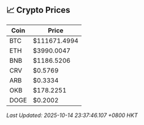 ## 📈 Crypto Prices

| Coin | Price |
| ---- | ----- |
| BTC | $111671.4994 |
| ETH | $3990.0047 |
| BNB | $1186.5206 |
| CRV | $0.5769 |
| ARB | $0.3334 |
| OKB | $178.2251 |
| DOGE | $0.2002 |

_Last Updated: 2025-10-14 23:37:46.107 +0800 HKT_